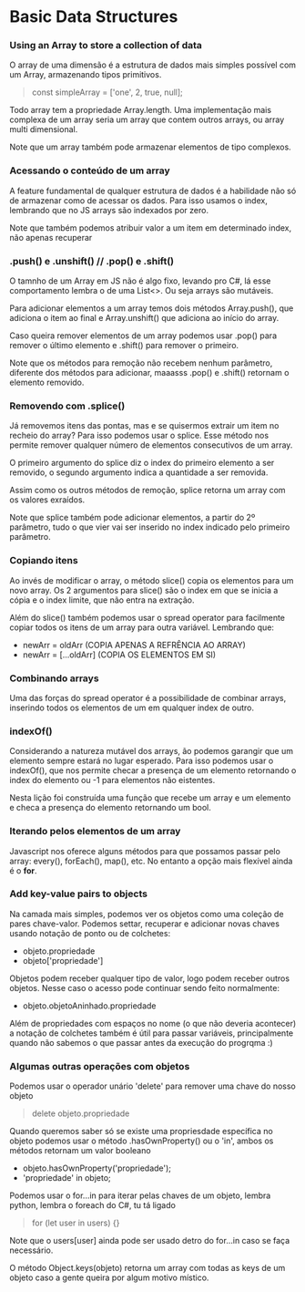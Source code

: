 # Basic Data Structures

### Using an Array to store a collection of data

O array de uma dimensão é a estrutura de dados mais simples possível com um Array, armazenando tipos primitivos.
> const simpleArray = ['one', 2, true, null];

Todo array tem a propriedade Array.length. Uma implementação mais complexa de um array seria um array que contem outros arrays, ou array multi dimensional.

Note que um array também pode armazenar elementos de tipo complexos.

### Acessando o conteúdo de um array

A feature fundamental de qualquer estrutura de dados é a habilidade não só de armazenar como de acessar os dados.
Para isso usamos o index, lembrando que no JS arrays são indexados por zero.

Note que também podemos atribuir valor a um item em determinado index, não apenas recuperar

### .push() e .unshift() // .pop() e .shift()

O tamnho de um Array em JS não é algo fixo, levando pro C#, lá esse comportamento lembra o de uma List<>. Ou seja arrays são mutáveis.

Para adicionar elementos a um array temos dois métodos Array.push(), que adiciona o item ao final e Array.unshift() que adiciona ao início do array.

Caso queira remover elementos de um array podemos usar .pop() para remover o último elemento e .shift() para remover o primeiro.

Note que os métodos para remoção não recebem nenhum parâmetro, diferente dos métodos para adicionar, maaasss .pop() e .shift() retornam o elemento removido.

### Removendo com .splice()

Já removemos itens das pontas, mas e se quisermos extrair um item no recheio do array? Para isso podemos usar o splice. Esse método nos permite remover qualquer número de elementos consecutivos de um array.

O primeiro argumento do splice diz o index do primeiro elemento a ser removido, o segundo argumento indica a quantidade a ser removida.

Assim como os outros métodos de remoção, splice retorna um array com os valores exraídos.

Note que splice também pode adicionar elementos, a partir do 2º parâmetro, tudo o que vier vai ser inserido no index indicado pelo primeiro parâmetro.

### Copiando itens

Ao invés de modificar o array, o método slice() copia os elementos para um novo array. Os 2 argumentos para slice() são o index em que se inicia a cópia e o index limite, que não entra na extração.

Além do slice() também podemos usar o spread operator para facilmente copiar todos os itens de um array para outra variável. Lembrando que:
- newArr = oldArr (COPIA APENAS A REFRÊNCIA AO ARRAY)
- newArr = [...oldArr] (COPIA OS ELEMENTOS EM SI)

### Combinando arrays

Uma das forças do spread operator é a possibilidade de combinar arrays, inserindo todos os elementos de um em qualquer index de outro.

### indexOf()

Considerando a natureza mutável dos arrays, ão podemos garangir que um elemento sempre estará no lugar esperado. Para isso podemos usar o indexOf(), que nos permite checar a presença de um elemento retornando o index do elemento ou -1 para elementos não eistentes.

Nesta lição foi construída uma função que recebe um array e um elemento e checa a presença do elemento retornando um bool.

### Iterando pelos elementos de um array

Javascript nos oferece alguns métodos para que possamos passar pelo array: every(), forEach(), map(), etc. No entanto a opção mais flexível ainda é o <b>for</b>.

### Add key-value pairs to objects

Na camada mais simples, podemos ver os objetos como uma coleção de pares chave-valor. Podemos settar, recuperar e adicionar novas chaves usando notação de ponto ou de colchetes:
- objeto.propriedade
- objeto['propriedade']

Objetos podem receber qualquer tipo de valor, logo podem receber outros objetos. Nesse caso o acesso pode continuar sendo feito normalmente:
- objeto.objetoAninhado.propriedade

Além de propriedades com espaços no nome (o que não deveria acontecer) a notação de colchetes também é útil para passar variáveis, principalmente quando não sabemos o que passar antes da execução do progrqma :)

### Algumas outras operações com objetos

Podemos usar o operador unário 'delete' para remover uma chave do nosso objeto
> delete objeto.propriedade

Quando queremos saber só se existe uma propriesdade específica no objeto podemos usar o método .hasOwnProperty() ou o 'in', ambos os métodos retornam um valor booleano
- objeto.hasOwnProperty('propriedade');
- 'propriedade' in objeto;

Podemos usar o for...in para iterar pelas chaves de um objeto, lembra python, lembra o foreach do C#, tu tá ligado
> for (let user in users) {}

Note que o users[user] ainda pode ser usado detro do for...in caso se faça necessário.

O método Object.keys(objeto) retorna um array com todas as keys de um objeto caso a gente queira por algum motivo místico.



